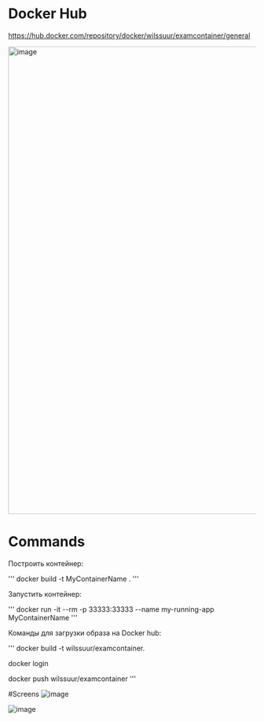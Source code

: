 # Docker Hub
https://hub.docker.com/repository/docker/wilssuur/examcontainer/general

<img width="950" alt="image" src="https://github.com/wilssuur/tech_prog_exam/assets/124897239/67f6e9a7-d6e4-47d4-b6f4-7054e76833b2">

# Commands
Построить контейнер: 

'''
docker build -t MyContainerName .
'''

Запустить контейнер: 

'''
docker run -it --rm -p 33333:33333 --name my-running-app MyContainerName
'''

Команды для загрузки образа на Docker hub:

'''
docker build -t wilssuur/examcontainer.

docker login

docker push wilssuur/examcontainer
'''

#Screens
![image](https://github.com/wilssuur/tech_prog_exam/assets/124897239/b3f680f0-e3f1-4948-861e-a62e9fede34e)

![image](https://github.com/wilssuur/tech_prog_exam/assets/124897239/293bb930-b120-4f62-8124-24faff9111ee)

